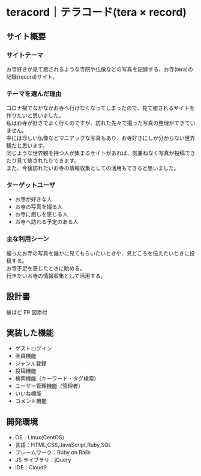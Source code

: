 # teracord｜テラコード(tera × record)

## サイト概要

### サイトテーマ
お寺好きが見て癒されるような寺院や仏像などの写真を記録する、お寺(tera)の記録(record)サイト。


### テーマを選んだ理由
コロナ禍でなかなかお寺へ行けなくなってしまったので、見て癒されるサイトを作りたいと思いました。  
私はお寺が好きでよく行くのですが、訪れた先々で撮った写真の整理ができていません。  
中には珍しい仏像などマニアックな写真もあり、お寺好きにしか分からない世界観だと思います。  
同じような世界観を持つ人が集まるサイトがあれば、気兼ねなく写真が投稿できたり見て癒されたりできます。  
また、今後訪れたいお寺の情報収集としての活用もできると思いました。

### ターゲットユーザ
* お寺が好きな人
* お寺の写真を撮る人
* お寺に癒しを感じる人
* お寺へ訪れる予定のある人

### 主な利用シーン
撮ったお寺の写真を誰かに見てもらいたいときや、見どころを伝えたいときに投稿する。  
お寺不足を感じたときに眺める。  
行きたいお寺の情報収集として活用する。

## 設計書

後ほど ER 図添付

## 実装した機能

- ゲストログイン
- 会員機能
- ジャンル登録
- 投稿機能
- 検索機能（キーワード・タグ検索）
- ユーザー管理機能（管理者）
- いいね機能
- コメント機能

## 開発環境

- OS：Linux(CentOS)
- 言語：HTML,CSS,JavaScript,Ruby,SQL
- フレームワーク：Ruby on Rails
- JS ライブラリ：jQuery
- IDE：Cloud9